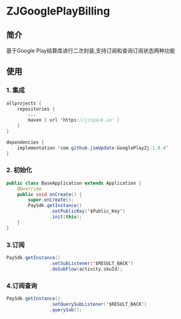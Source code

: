 # ZJGooglePlayBilling

## 简介
基于Google Play结算库进行二次封装,支持订阅和查询订阅状态两种功能

## 使用

### 1. 集成
```java
allprojects {
	repositories {
		...
		maven { url 'https://jitpack.io' }
	}
}
```
```java
dependencies {
	implementation 'com.github.jimUpdate:GooglePlayZj:1.0.4'
}
```

### 2. 初始化
```java
public class BaseApplication extends Application {
    @Override
    public void onCreate() {
        super.onCreate();
        PaySdk.getInstance()
                .setPublicKey('$Public_Key')
                .init(this);
    }
}
```
### 3.订阅
```java
PaySdk.getInstance()
                .setSubListener('$RESULT_BACK')
                .doSubFlow(activity,skuId);
```
### 4.订阅查询
```java
PaySdk.getInstance()
                .setQuerySubListener('$RESULT_BACK')
                .querySub();

```
